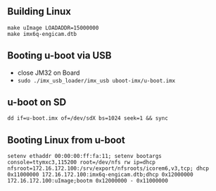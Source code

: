 Building Linux
--------------

```
make uImage LOADADDR=15000000
make imx6q-engicam.dtb
```

Booting u-boot via USB
----------------------

  * close JM32 on Board
  * `sudo ./imx_usb_loader/imx_usb uboot-imx/u-boot.imx`

u-boot on SD
------------

```
dd if=u-boot.imx оf=/dev/sdX bs=1024 seek=1 && sync
```

Booting Linux from u-boot
-------------------------

```
setenv ethaddr 00:00:00:ff:fa:11; setenv bootargs console=ttymxc3,115200 root=/dev/nfs rw ip=dhcp nfsroot=172.16.172.100:/srv/export/nfsroots/icorem6,v3,tcp; dhcp 0x11000000 172.16.172.100:imx6q-engicam.dtb;dhcp 0x12000000 172.16.172.100:uImage;bootm 0x12000000 - 0x11000000
```

